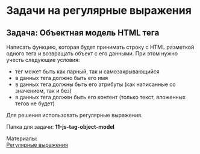 # Задачи на регулярные выражения
## Задача: Объектная модель HTML тега

Написать функцию, которая будет принимать строку с HTML разметкой одного тега и возвращать объект с его данными. При этом нужно учесть следующие условия:
- тег может быть как парный, так и самозакрывающийся
- в данных тега должно быть его имя
- в данных тега должны быть его атрибуты (как написанные со значением, так и без)
- в данных тега должен быть его контент (только текст, вложенных тегов не будет)

Для решения использовать регулярные выражения.

Папка для задачи: **11-js-tag-object-model**

Материалы:  
[Регулярные выражения](https://learn.javascript.ru/regular-expressions)
